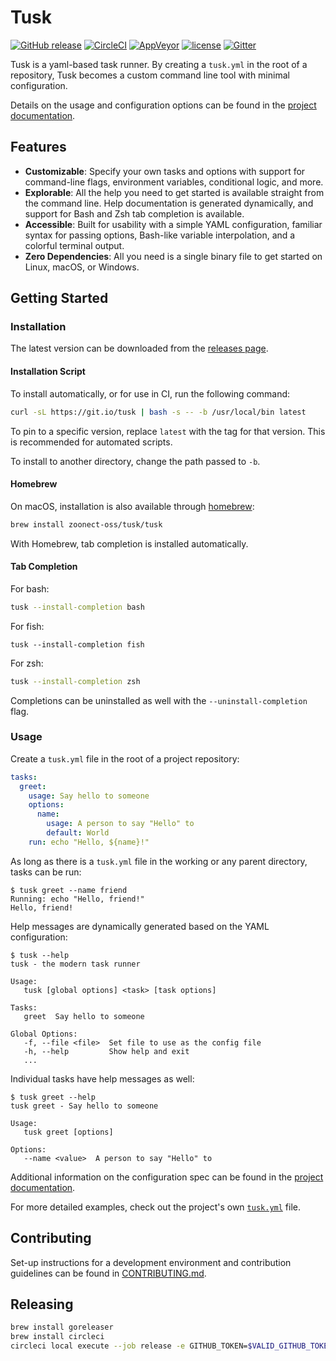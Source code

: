 # Tusk

[![GitHub release](https://img.shields.io/github/release/rliebz/tusk.svg)][releases]
[![CircleCI](https://img.shields.io/circleci/project/github/rliebz/tusk/master.svg)][circle]
[![AppVeyor](https://img.shields.io/appveyor/ci/RobertLiebowitz/tusk/master.svg?label=windows)][appveyor]
[![license](https://img.shields.io/badge/license-MIT-blue.svg)](LICENSE)
[![Gitter](https://img.shields.io/gitter/room/tusk-cli/tusk.svg)][gitter]

Tusk is a yaml-based task runner. By creating a `tusk.yml` in the root of a
repository, Tusk becomes a custom command line tool with minimal configuration.

Details on the usage and configuration options can be found in the [project
documentation][documentation].

## Features

- __Customizable__: Specify your own tasks and options with support for
  command-line flags, environment variables, conditional logic, and more.
- __Explorable__: All the help you need to get started is available straight
  from the command line. Help documentation is generated dynamically, and
  support for Bash and Zsh tab completion is available.
- __Accessible__: Built for usability with a simple YAML configuration,
  familiar syntax for passing options, Bash-like variable interpolation, and a
  colorful terminal output.
- __Zero Dependencies__: All you need is a single binary file to get started on
  Linux, macOS, or Windows.

## Getting Started

### Installation

The latest version can be downloaded from the [releases page][releases].

#### Installation Script

To install automatically, or for use in CI, run the following command:

```bash
curl -sL https://git.io/tusk | bash -s -- -b /usr/local/bin latest
```

To pin to a specific version, replace `latest` with the tag for that version.
This is recommended for automated scripts.

To install to another directory, change the path passed to `-b`.

#### Homebrew

On macOS, installation is also available through [homebrew][homebrew]:

```bash
brew install zoonect-oss/tusk/tusk
```

With Homebrew, tab completion is installed automatically.

#### Tab Completion

For bash:

```bash
tusk --install-completion bash
```

For fish:

```fish
tusk --install-completion fish
```

For zsh:

```zsh
tusk --install-completion zsh
```

Completions can be uninstalled as well with the `--uninstall-completion` flag.

### Usage

Create a `tusk.yml` file in the root of a project repository:

```yaml
tasks:
  greet:
    usage: Say hello to someone
    options:
      name:
        usage: A person to say "Hello" to
        default: World
    run: echo "Hello, ${name}!"
```

As long as there is a `tusk.yml` file in the working or any parent directory,
tasks can be run:

```text
$ tusk greet --name friend
Running: echo "Hello, friend!"
Hello, friend!
```

Help messages are dynamically generated based on the YAML configuration:

```text
$ tusk --help
tusk - the modern task runner

Usage:
   tusk [global options] <task> [task options]

Tasks:
   greet  Say hello to someone

Global Options:
   -f, --file <file>  Set file to use as the config file
   -h, --help         Show help and exit
   ...
```

Individual tasks have help messages as well:

```text
$ tusk greet --help
tusk greet - Say hello to someone

Usage:
   tusk greet [options]

Options:
   --name <value>  A person to say "Hello" to
```

Additional information on the configuration spec can be found in the [project
documentation][spec].

For more detailed examples, check out the project's own [`tusk.yml`][tusk.yml]
file.

## Contributing

Set-up instructions for a development environment and contribution guidelines
can be found in [CONTRIBUTING.md][contributing].

[appveyor]: https://ci.appveyor.com/project/RobertLiebowitz/tusk
[circle]: https://circleci.com/gh/rliebz/tusk/tree/master
[contributing]: https://github.com/rliebz/tusk/blob/master/CONTRIBUTING.md
[documentation]: https://rliebz.github.io/tusk/
[gitter]: https://gitter.im/tusk-cli/tusk
[homebrew]: https://brew.sh
[releases]: https://github.com/rliebz/tusk/releases
[spec]: https://rliebz.github.io/tusk/spec/
[tusk.yml]: https://github.com/rliebz/tusk/blob/master/tusk.yml

## Releasing

```bash
brew install goreleaser
brew install circleci
circleci local execute --job release -e GITHUB_TOKEN=$VALID_GITHUB_TOKEN
```
